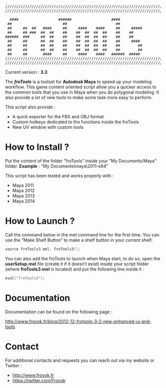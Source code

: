 ```
///////////////////////////////////////////////////////////////////////
///////////////////////////////////////////////////////////////////////

  ####                  ######                  ####
 ##                       ##                      ##
 ##     ##  ##   ####     ##     ####    ####     ##     #####
 ##     ## ###  ##  ##    ##    ##  ##  ##  ##    ##    ##
######  ###     ##  ##    ##    ##  ##  ##  ##    ##    ##
 ##     ##      ##  ##    ##    ##  ##  ##  ##    ##     ####
 ##     ##      ##  ##    ##    ##  ##  ##  ##    ##        ##
 ##     ##      ##  ##    ##    ##  ##  ##  ##    ##        ##
 ##     ##       ####     ##     ####    ####   ######  #####
///////////////////////////////////////////////////////////////////////
///////////////////////////////////////////////////////////////////////
```

Current version : **3.3**

The ***froTools*** is a toolset for **Autodesk Maya** to speed up your modeling workflow. This game content oriented script allow you a quicker access to the common tools that you use in Maya when you do polygonal modeling. It also provide a lot of new tools to make some task more easy to perform.

This script also provide : 
 * A quick exporter for the FBX and OBJ format
 * Custom hotkeys dedicated to the functions inside the froTools
 * New UV window with custom tools


# How to Install ?
Put the content of the folder "froTools" inside your "My Documents/Maya" folder. **Example** : "My Documents\maya\2011-x64\"

This script has been tested and works properly with :
 * Maya 2011
 * Maya 2012
 * Maya 2013
 * Maya 2014

# How to Launch ?
Call the command below in the mel command line for the first time. You can use the “Make Shelf Button” to make a shelf button in your current shelf.
```c++
source froTools3.mel; froTools3();
```

You can also add the froTools to launch when Maya start, to do so, open the **userSetup.mel** file (create it if it doesn’t exist) inside your script folder (where **froTools3.mel** is located) and put the following line inside it :
```c++
eval("froTools3");
```

# Documentation

Documentation can be found on the following page :

http://www.froyok.fr/blog/2012-12-frotools-3-2-new-enhanced-ui-and-tools


# Contact
For additional contacts and requests you can reach out via my website or Twitter :
 * http://www.froyok.fr
 * https://twitter.com/Froyok
